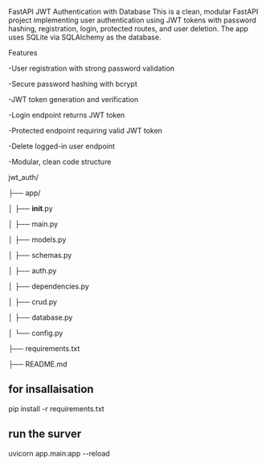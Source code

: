 FastAPI JWT Authentication with Database
This is a clean, modular FastAPI project implementing user authentication using JWT tokens with password hashing, registration, login, protected routes, and user deletion. The app uses SQLite via SQLAlchemy as the database.

Features

-User registration with strong password validation

-Secure password hashing with bcrypt

-JWT token generation and verification

-Login endpoint returns JWT token

-Protected endpoint requiring valid JWT token

-Delete logged-in user endpoint

-Modular, clean code structure

jwt_auth/

├── app/

│   ├── __init__.py

│   ├── main.py

│   ├── models.py

│   ├── schemas.py

│   ├── auth.py

│   ├── dependencies.py

│   ├── crud.py

│   ├── database.py

│   └── config.py

├── requirements.txt

├── README.md

## for insallaisation
pip install -r requirements.txt

## run the surver
uvicorn app.main:app --reload
